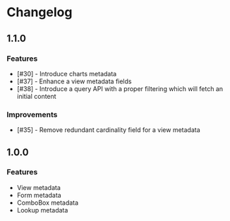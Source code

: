 # Changelog

## 1.1.0
### Features
* [#30] - Introduce charts metadata
* [#37] - Enhance a view metadata fields
* [#38] - Introduce a query API with a proper filtering which will fetch an initial content

### Improvements
* [#35] - Remove redundant cardinality field for a view metadata

## 1.0.0
### Features
* View metadata
* Form metadata
* ComboBox metadata
* Lookup metadata